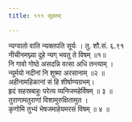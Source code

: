 ```yaml
---
title: १११ सूक्तम्

---
```

न्यग्वातो वाति न्यक्तपति सूर्यः । तु. शौ.सं. ६.९१  
नीचीनमघ्न्या दुहे न्यग् भवतु ते विषम् ॥१॥  
नि गावो गोष्ठे असदन्नि वत्सा अधि तन्त्याम् ।  
न्यूर्मयो नदीनां नि शुष्मा अरसानाम् ॥२ ॥  
अहीनामहिकानां सं हि शीर्षाण्यग्रभम्।  
हृदं सहस्रबाहुः परेत्य व्यनिजमहेर्विषम् ॥ ३ ॥  
तुराणामतुराणां विशामुरुक्षितामुत ।  
कृणोमि तुभ्यं भेषजमाहेयमरसं विषम् ॥ ४ ॥  